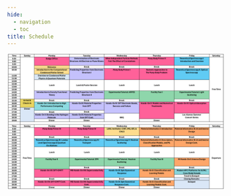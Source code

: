 ```yaml
---
hide:
  - navigation
  - toc
title: Schedule
---
```


<p align="center">
  <img src="../assets/images/Schedule.png" />
</p>